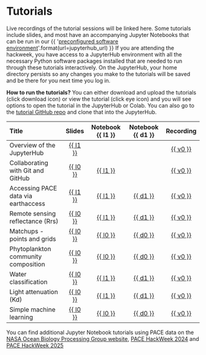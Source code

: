 # Tutorials

Live recordings of the tutorial sessions will be linked here. Some tutorials include
slides, and most have an accompanying Jupyter Notebooks that can be run in our
{{ '[preconfigured software environment]({url})'.format(url=jupyterhub_url) }}
If you are attending the hackweek, you have access to a JupyterHub environment
with all the necessary Python software packages installed that are needed to run
through these tutorials interactively. On the JupyterHub, your home directory persists
so any changes you make to the tutorials will be saved and be there for you next
time you log in.

**How to run the tutorials?** You can either download and upload the tutorials (click download icon) or view the tutorial (click eye icon) and you will see options to open the tutorial in the JupyterHub or Colab. You can also go to the [tutorial GitHub repo](https://github.com/fish-pace/2025-tutorials) and clone that into the JupyterHub.

| Title | Slides | Notebook {{ l1 }} | Notebook {{ d1 }} | Recording |
| :---- | :----: | :------: | :-------: |  :-------: |
| Overview of the JupyterHub                  | [{{ l1 }}][jh-l]      |    |     |  [{{ v0 }}][jh-v]  |
| Collaborating with Git and GitHub   | [{{ l0 }}][git-l]   |  [{{ l1 }}][git-n]  |     |  [{{ v0 }}][git-v]  |
| Accessing PACE data via earthaccess | [{{ l1 }}][ed-l] | [{{ l1 }}][ed-n] | <a href="notebooks/pace_earthdata_access.ipynb" download>{{ d1 }}</a> | [{{ v0 }}][ed-v] |
| Remote sensing reflectance (Rrs)  | [{{ l0 }}][rrs-l]   | [{{ l1 }}][rrs-n] |  <a href="notebooks/vizualization_rrs.ipynb" download>{{ d1 }}</a> |  [{{ v0 }}][rrs-v] |
| Matchups - points and grids | [{{ l0 }}][mu-l]   | [{{ l0 }}][mu-n] |  [{{ d0 }}][mu-d] |  [{{ v0 }}][mu-v] |
| Phytoplankton community composition  | [{{ l0 }}][moana-l]   | [{{ l0 }}][moana-n] |  [{{ d0 }}][moana-d] |  [{{ v0 }}][moana-v] |
| Water classification | [{{ l0 }}][wc-l]   | [{{ l1 }}][wc-n] |  <a href="notebooks/water_classification.ipynb" download>{{ d1 }}</a> |  [{{ v0 }}][wc-v] |
| Light attenuation (Kd)  | [{{ l0 }}][kd-l]   | [{{ l1 }}][kd-n] |  <a href="notebooks/kd_vizualization.ipynb" download>{{ d1 }}</a> |  [{{ v0 }}][kd-v] |
| Simple machine learning  | [{{ l0 }}][ml-l]   | [{{ l0 }}][ml-n] |  [{{ d0 }}][ml-d] |  [{{ v0 }}][ml-v] |

You can find additional Jupyter Notebook tutorials using PACE data on the [NASA Ocean Biology Processing Group website](https://oceancolor.gsfc.nasa.gov/resources/docs/tutorials/), [PACE HackWeek 2024](https://pacehackweek.github.io/pace-2024/) and [PACE HackWeek 2025](https://pacehackweek.github.io/pace-2025/)

[jh-n]: ""
[jh-l]: https://docs.google.com/presentation/d/13hEJXGTW0baH1TtP9GDzpu61HTk8LSipQL8fzF53CZ0/present
[jh-d]: ""
[jh-v]: ""

[git-n]: https://fish-pace.github.io/hackweek-2025/preliminary/git.html
[git-l]: ""
[git-d]: ""
[git-v]: ""

[ed-n]: notebooks/pace_earthdata_access
[ed-l]: https://docs.google.com/presentation/d/1PKJJ6139McB6WyPb1-z8YnlCjDa6k9jgcdSH3NpEkHc/present
[ed-d]: notebooks/pace_earthdata_access.ipynb
[ed-v]: ""

[rrs-n]: notebooks/vizualization_rrs
[rrs-l]: ""
[rrs-d]: notebooks/vizualization_rrs.ipynb
[rrs-v]: ""

[mu-n]: ""
[mu-l]: ""
[mu-d]: ""
[mu-v]: ""

[moana-n]: ""
[moana-l]: ""
[moana-d]: ""
[moana-v]: ""

[wc-n]: notebooks/water_classification
[wc-l]: ""
[wc-d]: notebooks/water_classification.ipynb
[wc-v]: ""

[kd-n]: notebooks/kd_vizualization
[kd-l]: ""
[kd-d]: notebooks/kd_vizualization.ipynb
[kd-v]: ""

[ml-n]: ""
[ml-l]: ""
[ml-d]: ""
[ml-v]: ""

